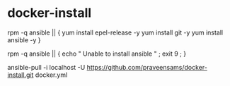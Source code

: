 # docker-install

rpm -q ansible || {
yum install epel-release -y 
yum install git -y
yum install ansible -y
}

rpm -q ansible || { echo " Unable to install ansible " ; exit 9 ; }

 ansible-pull -i localhost -U https://github.com/praveensams/docker-install.git docker.yml
